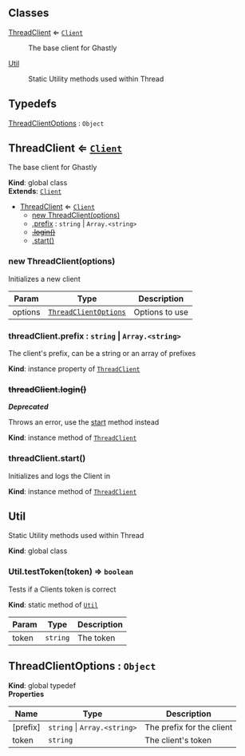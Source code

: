 ## Classes

<dl>
<dt><a href="#ThreadClient">ThreadClient</a> ⇐ <code><a href="https://discord.js.org/#/docs/main/master/class/Client">Client</a></code></dt>
<dd><p>The base client for Ghastly</p>
</dd>
<dt><a href="#Util">Util</a></dt>
<dd><p>Static Utility methods used within Thread</p>
</dd>
</dl>

## Typedefs

<dl>
<dt><a href="#ThreadClientOptions">ThreadClientOptions</a> : <code>Object</code></dt>
<dd></dd>
</dl>

<a name="ThreadClient"></a>

## ThreadClient ⇐ [<code>Client</code>](https://discord.js.org/#/docs/main/master/class/Client)
The base client for Ghastly

**Kind**: global class  
**Extends**: [<code>Client</code>](https://discord.js.org/#/docs/main/master/class/Client)  

* [ThreadClient](#ThreadClient) ⇐ [<code>Client</code>](https://discord.js.org/#/docs/main/master/class/Client)
    * [new ThreadClient(options)](#new_ThreadClient_new)
    * [.prefix](#ThreadClient+prefix) : <code>string</code> \| <code>Array.&lt;string&gt;</code>
    * ~~[.login()](#ThreadClient+login)~~
    * [.start()](#ThreadClient+start)

<a name="new_ThreadClient_new"></a>

### new ThreadClient(options)
Initializes a new client


| Param | Type | Description |
| --- | --- | --- |
| options | [<code>ThreadClientOptions</code>](#ThreadClientOptions) | Options to use |

<a name="ThreadClient+prefix"></a>

### threadClient.prefix : <code>string</code> \| <code>Array.&lt;string&gt;</code>
The client's prefix, can be a string or an array of prefixes

**Kind**: instance property of [<code>ThreadClient</code>](#ThreadClient)  
<a name="ThreadClient+login"></a>

### ~~threadClient.login()~~
***Deprecated***

Throws an error, use the [start](#ThreadClient+start) method instead

**Kind**: instance method of [<code>ThreadClient</code>](#ThreadClient)  
<a name="ThreadClient+start"></a>

### threadClient.start()
Initializes and logs the Client in

**Kind**: instance method of [<code>ThreadClient</code>](#ThreadClient)  
<a name="Util"></a>

## Util
Static Utility methods used within Thread

**Kind**: global class  
<a name="Util.testToken"></a>

### Util.testToken(token) ⇒ <code>boolean</code>
Tests if a Clients token is correct

**Kind**: static method of [<code>Util</code>](#Util)  

| Param | Type | Description |
| --- | --- | --- |
| token | <code>string</code> | The token |

<a name="ThreadClientOptions"></a>

## ThreadClientOptions : <code>Object</code>
**Kind**: global typedef  
**Properties**

| Name | Type | Description |
| --- | --- | --- |
| [prefix] | <code>string</code> \| <code>Array.&lt;string&gt;</code> | The prefix for the client |
| token | <code>string</code> | The client's token |

